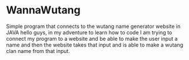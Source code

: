 # WannaWutang
Simple program that connects to the wutang name generator website in JAVA
hello guys, in my adventure to learn how to code I am trying to connect my program to a website and be able to make the 
user input a name and then the website takes that input and is able to make a wutang clan name from that input.
